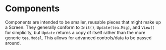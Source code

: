 # Components

Components are intended to be smaller, reusable pieces that might make up a
Screen.  They generally conform to `Init()`, `Update(tea.Msg)`, and `View()`
for simplicity, but `Update` returns a copy of itself rather than the more
generic `tea.Model`.  This allows for advanced controls/data to be passed around.

